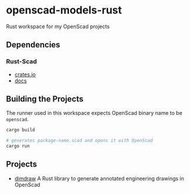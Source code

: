 # openscad-models-rust
Rust workspace for my OpenScad projects

## Dependencies

### Rust-Scad

- [crates.io](https://crates.io/crates/scad)
- [docs](http://thezoq2.github.io/Rust-Scad/doc/scad_generator/index.html)

## Building the Projects

The runner used in this workspace expects OpenScad binary name to be `openscad`.

```bash
cargo build

# generates package-name.scad and opens it with OpenScad
cargo run
```

## Projects

- [dimdraw](libraries/dimdraw) A Rust library to generate annotated engineering drawings in OpenScad
